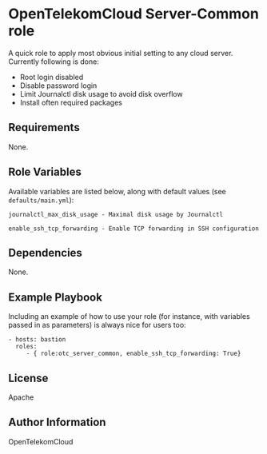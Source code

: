 OpenTelekomCloud Server-Common role
===================================

A quick role to apply most obvious initial setting to any cloud server. Currently following is done:

- Root login disabled
- Disable password login
- Limit Journalctl disk usage to avoid disk overflow
- Install often required packages

Requirements
------------

None.

Role Variables
--------------

Available variables are listed below, along with default values (see `defaults/main.yml`):

    journalctl_max_disk_usage - Maximal disk usage by Journalctl
    
    enable_ssh_tcp_forwarding - Enable TCP forwarding in SSH configuration


Dependencies
------------

None.

Example Playbook
----------------

Including an example of how to use your role (for instance, with variables passed in as parameters) is always nice for users too:

    - hosts: bastion
      roles:
         - { role:otc_server_common, enable_ssh_tcp_forwarding: True}

License
-------

Apache


Author Information
------------------

OpenTelekomCloud
